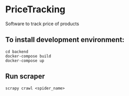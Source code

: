 # PriceTracking
Software to track price of products

## To install development environment:
```
cd backend
docker-compose build
docker-compose up
```

## Run scraper
```
scrapy crawl <spider_name>
```